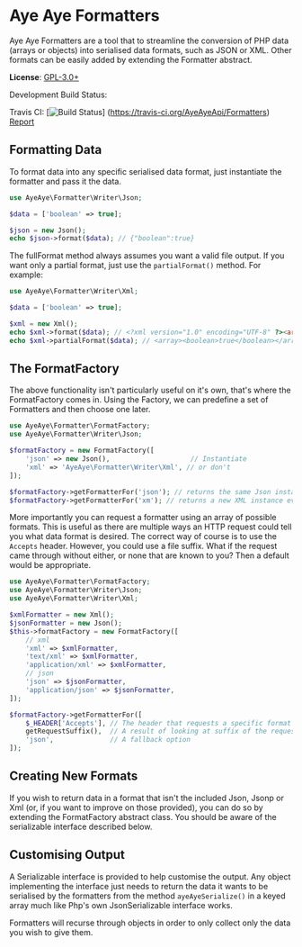 # Aye Aye Formatters

Aye Aye Formatters are a tool that to streamline the conversion of PHP data (arrays or objects) into serialised data
formats, such as JSON or XML. Other formats can be easily added by extending the Formatter abstract.

**License**: [GPL-3.0+](https://www.gnu.org/copyleft/gpl.html)

Development Build Status:

Travis CI: [![Build Status](https://travis-ci.org/AyeAyeApi/Formatters.svg?branch=master)]
 (https://travis-ci.org/AyeAyeApi/Formatters)
 [Report](https://travis-ci.org/AyeAyeApi/Formatters)

## Formatting Data

To format data into any specific serialised data format, just instantiate the formatter and pass it the data.

```php
use AyeAye\Formatter\Writer\Json;

$data = ['boolean' => true];

$json = new Json();
echo $json->format($data); // {"boolean":true}
```

The fullFormat method always assumes you want a valid file output. If you want only a partial format, just use the
 `partialFormat()` method. For example:

```php
use AyeAye\Formatter\Writer\Xml;

$data = ['boolean' => true];

$xml = new Xml();
echo $xml->format($data); // <?xml version="1.0" encoding="UTF-8" ?><array><boolean>true</boolean></array>
echo $xml->partialFormat($data); // <array><boolean>true</boolean></array>
```

## The FormatFactory

The above functionality isn't particularly useful on it's own, that's where the FormatFactory comes in. Using the
 Factory, we can predefine a set of Formatters and then choose one later.

```php
use AyeAye\Formatter\FormatFactory;
use AyeAye\Formatter\Writer\Json;

$formatFactory = new FormatFactory([
    'json' => new Json(),                    // Instantiate
    'xml' => 'AyeAye\Formatter\Writer\Xml', // or don't
]);

$formatFactory->getFormatterFor('json'); // returns the same Json instance every time.
$formatFactory->getFormatterFor('xm'); // returns a new XML instance every time.
```

More importantly you can request a formatter using an array of possible formats. This is useful as there are multiple
 ways an HTTP request could tell you what data format is desired. The correct way of course is to use the `Accepts`
 header. However, you could use a file suffix. What if the request came through without either, or none that are known
 to you? Then a default would be appropriate.
 
```php
use AyeAye\Formatter\FormatFactory;
use AyeAye\Formatter\Writer\Json;
use AyeAye\Formatter\Writer\Xml;

$xmlFormatter = new Xml();
$jsonFormatter = new Json();
$this->formatFactory = new FormatFactory([
    // xml
    'xml' => $xmlFormatter,
    'text/xml' => $xmlFormatter,
    'application/xml' => $xmlFormatter,
    // json
    'json' => $jsonFormatter,
    'application/json' => $jsonFormatter,
]);

$formatFactory->getFormatterFor([
    $_HEADER['Accepts'], // The header that requests a specific format
    getRequestSuffix(),  // A result of looking at suffix of the requested resource
    'json',              // A fallback option
]);
```

## Creating New Formats

If you wish to return data in a format that isn't the included Json, Jsonp or Xml (or, if you want to improve on those
 provided), you can do so by extending the FormatFactory abstract class. You should be aware of the serializable
 interface described below.
 
## Customising Output

A Serializable interface is provided to help customise the output. Any object implementing the interface just needs
 to return the data it wants to be serialised by the formatters from the method `ayeAyeSerialize()` in a keyed array
 much like Php's own JsonSerializable interface works.
 
Formatters will recurse through objects in order to only collect only the data you wish to give them.